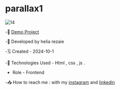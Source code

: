 # parallax1

![14](https://github.com/user-attachments/assets/2b72a1e2-23e3-4a7d-9f92-769ae84e085c)

-🔗 [Demo Project](https://helia-rz79.github.io/parallax1/)

-🙍 Developed by helia rezaie

-🗓️ Created - 2024-10-1

-📱 Technologies Used - Html , css , js .

- Role - Frontend

-📥 How to reach me : with my [instagram](https://www.instagram.com/helia.web) and [linkedin](https://www.linkedin.com/in/helia-rezaie-web)
